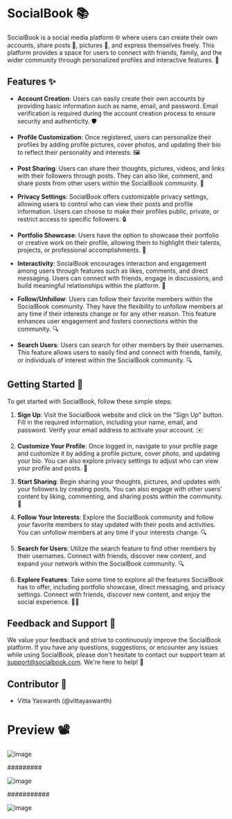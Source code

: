 # SocialBook 📚

SocialBook is a social media platform 🌐 where users can create their own accounts, share posts 📝, pictures 📸, and express themselves freely. This platform provides a space for users to connect with friends, family, and the wider community through personalized profiles and interactive features. 🎉

## Features ✨

- **Account Creation**: Users can easily create their own accounts by providing basic information such as name, email, and password. Email verification is required during the account creation process to ensure security and authenticity. 🛡️

- **Profile Customization**: Once registered, users can personalize their profiles by adding profile pictures, cover photos, and updating their bio to reflect their personality and interests. 🖼️

- **Post Sharing**: Users can share their thoughts, pictures, videos, and links with their followers through posts. They can also like, comment, and share posts from other users within the SocialBook community. 📢

- **Privacy Settings**: SocialBook offers customizable privacy settings, allowing users to control who can view their posts and profile information. Users can choose to make their profiles public, private, or restrict access to specific followers. 🔒

- **Portfolio Showcase**: Users have the option to showcase their portfolio or creative work on their profile, allowing them to highlight their talents, projects, or professional accomplishments. 🎨

- **Interactivity**: SocialBook encourages interaction and engagement among users through features such as likes, comments, and direct messaging. Users can connect with friends, engage in discussions, and build meaningful relationships within the platform. 💬

- **Follow/Unfollow**: Users can follow their favorite members within the SocialBook community. They have the flexibility to unfollow members at any time if their interests change or for any other reason. This feature enhances user engagement and fosters connections within the community. 🔍

- **Search Users**: Users can search for other members by their usernames. This feature allows users to easily find and connect with friends, family, or individuals of interest within the SocialBook community. 🔍

## Getting Started 🚀

To get started with SocialBook, follow these simple steps:

1. **Sign Up**: Visit the SocialBook website and click on the "Sign Up" button. Fill in the required information, including your name, email, and password. Verify your email address to activate your account. ✉️

2. **Customize Your Profile**: Once logged in, navigate to your profile page and customize it by adding a profile picture, cover photo, and updating your bio. You can also explore privacy settings to adjust who can view your profile and posts. 🎨

3. **Start Sharing**: Begin sharing your thoughts, pictures, and updates with your followers by creating posts. You can also engage with other users' content by liking, commenting, and sharing posts within the community. 🚀

4. **Follow Your Interests**: Explore the SocialBook community and follow your favorite members to stay updated with their posts and activities. You can unfollow members at any time if your interests change. 🔍

5. **Search for Users**: Utilize the search feature to find other members by their usernames. Connect with friends, discover new content, and expand your network within the SocialBook community. 🔍

6. **Explore Features**: Take some time to explore all the features SocialBook has to offer, including portfolio showcase, direct messaging, and privacy settings. Connect with friends, discover new content, and enjoy the social experience. 🕵️‍♂️

## Feedback and Support 📧

We value your feedback and strive to continuously improve the SocialBook platform. If you have any questions, suggestions, or encounter any issues while using SocialBook, please don't hesitate to contact our support team at [support@socialbook.com](mailto:yaswanthvitta@gmail.com). We're here to help! 🙌

## Contributor 👥

- Vitta Yaswanth (@vittayaswanth)

# Preview 📽️
![image](https://github.com/yaswanthvitta/socialbook/assets/139097787/f5614128-8499-4819-86d7-6d5194dd6c9d)

#########

![image](https://github.com/yaswanthvitta/socialbook/assets/139097787/af8430e2-8a02-4055-b65f-e24443f3e6c4)

###########

![image](https://github.com/yaswanthvitta/socialbook/assets/139097787/29d4a159-9d16-44eb-91c3-f3c03fbb3b30)


